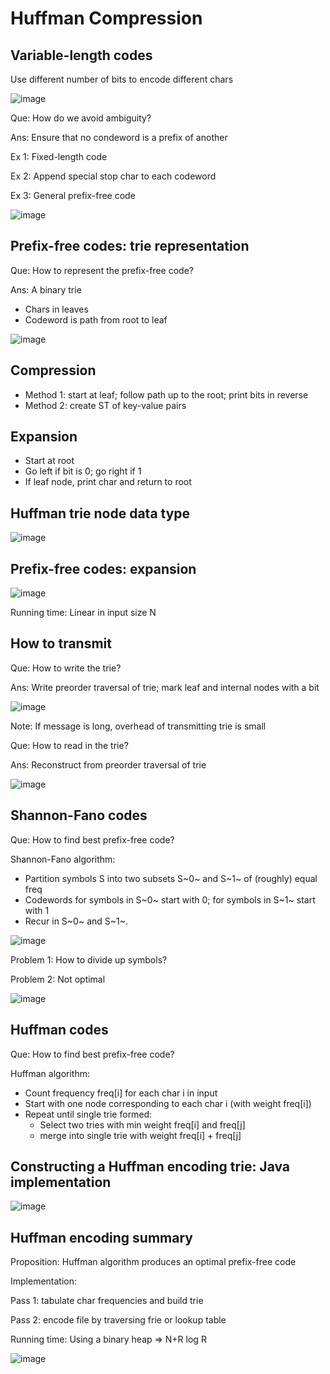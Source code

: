 # Huffman Compression

## Variable-length codes

Use different number of bits to encode different chars

![image](media/Huffman-Compression-image1.jpg)

Que: How do we avoid ambiguity?

Ans: Ensure that no condeword is a prefix of another

Ex 1: Fixed-length code

Ex 2: Append special stop char to each codeword

Ex 3: General prefix-free code

![image](media/Huffman-Compression-image2.jpg)

## Prefix-free codes: trie representation

Que: How to represent the prefix-free code?

Ans: A binary trie

- Chars in leaves
- Codeword is path from root to leaf

![image](media/Huffman-Compression-image3.jpg)

## Compression

- Method 1: start at leaf; follow path up to the root; print bits in reverse
- Method 2: create ST of key-value pairs

## Expansion

- Start at root
- Go left if bit is 0; go right if 1
- If leaf node, print char and return to root

## Huffman trie node data type

![image](media/Huffman-Compression-image4.jpg)

## Prefix-free codes: expansion

![image](media/Huffman-Compression-image5.jpg)

Running time: Linear in input size N

## How to transmit

Que: How to write the trie?

Ans: Write preorder traversal of trie; mark leaf and internal nodes with a bit

![image](media/Huffman-Compression-image6.jpg)

Note: If message is long, overhead of transmitting trie is small

Que: How to read in the trie?

Ans: Reconstruct from preorder traversal of trie

![image](media/Huffman-Compression-image7.jpg)

## Shannon-Fano codes

Que: How to find best prefix-free code?

Shannon-Fano algorithm:

- Partition symbols S into two subsets S~0~ and S~1~ of (roughly) equal freq
- Codewords for symbols in S~0~ start with 0; for symbols in S~1~ start with 1
- Recur in S~0~ and S~1~.

![image](media/Huffman-Compression-image8.jpg)

Problem 1: How to divide up symbols?

Problem 2: Not optimal

![image](media/Huffman-Compression-image9.jpg)

## Huffman codes

Que: How to find best prefix-free code?

Huffman algorithm:

- Count frequency freq[i] for each char i in input
- Start with one node corresponding to each char i (with weight freq[i])
- Repeat until single trie formed:
  - Select two tries with min weight freq[i] and freq[j]
  - merge into single trie with weight freq[i] + freq[j]

## Constructing a Huffman encoding trie: Java implementation

![image](media/Huffman-Compression-image10.jpg)

## Huffman encoding summary

Proposition: Huffman algorithm produces an optimal prefix-free code

Implementation:

Pass 1: tabulate char frequencies and build trie

Pass 2: encode file by traversing frie or lookup table

Running time: Using a binary heap => N+R log R

![image](media/Huffman-Compression-image11.png)
